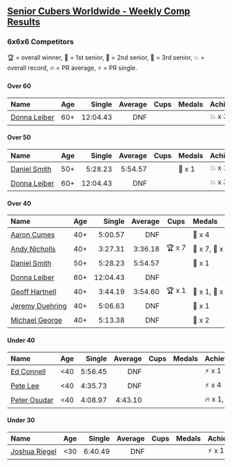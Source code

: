 <style>table {white-space: nowrap;}</style>

## [Senior Cubers Worldwide - Weekly Comp Results](/scw-comp/results/)
### 6x6x6 Competitors

🏆 = overall winner, 🥇 = 1st senior, 🥈 = 2nd senior, 🥉 = 3rd senior, 💥 = overall record, 🔥 = PR average, ⚡ = PR single.

#### Over 60

| Name | Age | Single | Average | Cups | Medals | Achievements |
| :-- | :--: | --: | --: | :--: | :-- | :-- |
| [Donna Leiber](../../persons/donna_leiber/666.md) | 60+ | 12:04.43 | DNF |  |  | 💥 x 3, ⚡ x 3 |

#### Over 50

| Name | Age | Single | Average | Cups | Medals | Achievements |
| :-- | :--: | --: | --: | :--: | :-- | :-- |
| [Daniel Smith](../../persons/daniel_smith/666.md) | 50+ | 5:28.23 | 5:54.57 |  | 🥈 x 1 | 💥 x 1, 🔥 x 1, ⚡ x 1 |
| [Donna Leiber](../../persons/donna_leiber/666.md) | 60+ | 12:04.43 | DNF |  |  | 💥 x 3, ⚡ x 3 |

#### Over 40

| Name | Age | Single | Average | Cups | Medals | Achievements |
| :-- | :--: | --: | --: | :--: | :-- | :-- |
| [Aaron Cumes](../../persons/aaron_cumes/666.md) | 40+ | 5:00.57 | DNF |  | 🥉 x 4 | ⚡ x 3 |
| [Andy Nicholls](../../persons/andy_nicholls/666.md) | 40+ | 3:27.31 | 3:36.18 | 🏆 x 7 | 🥇 x 7, 🥈 x 1 | 💥 x 3, 🔥 x 1, ⚡ x 3 |
| [Daniel Smith](../../persons/daniel_smith/666.md) | 50+ | 5:28.23 | 5:54.57 |  | 🥈 x 1 | 💥 x 1, 🔥 x 1, ⚡ x 1 |
| [Donna Leiber](../../persons/donna_leiber/666.md) | 60+ | 12:04.43 | DNF |  |  | 💥 x 3, ⚡ x 3 |
| [Geoff Hartnell](../../persons/geoff_hartnell/666.md) | 40+ | 3:44.19 | 3:54.60 | 🏆 x 1 | 🥇 x 1, 🥈 x 6, 🥉 x 1 | 🔥 x 3, ⚡ x 2 |
| [Jeremy Duehring](../../persons/jeremy_duehring/666.md) | 40+ | 5:06.63 | DNF |  | 🥉 x 1 | ⚡ x 2 |
| [Michael George](../../persons/michael_george/666.md) | 40+ | 5:13.38 | DNF |  | 🥉 x 2 | ⚡ x 6 |

#### Under 40

| Name | Age | Single | Average | Cups | Medals | Achievements |
| :-- | :--: | --: | --: | :--: | :-- | :-- |
| [Ed Connell](../../persons/ed_connell/666.md) | <40 | 5:56.45 | DNF |  |  | ⚡ x 1 |
| [Pete Lee](../../persons/pete_lee/666.md) | <40 | 4:35.73 | DNF |  |  | ⚡ x 4 |
| [Peter Osudar](../../persons/peter_osudar/666.md) | <40 | 4:08.97 | 4:43.10 |  |  | 🔥 x 1, ⚡ x 1 |

#### Under 30

| Name | Age | Single | Average | Cups | Medals | Achievements |
| :-- | :--: | --: | --: | :--: | :-- | :-- |
| [Joshua Riegel](../../persons/joshua_riegel/666.md) | <30 | 6:40.49 | DNF |  |  | ⚡ x 1 |


<!-- Global site tag (gtag.js) - Google Analytics -->
<script async src="https://www.googletagmanager.com/gtag/js?id=UA-86348435-3"></script>
<script>window.dataLayer = window.dataLayer || []; function gtag() {dataLayer.push(arguments);} gtag('js', new Date()); gtag('config', 'UA-86348435-3');</script>
